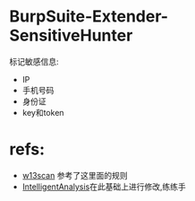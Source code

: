 # BurpSuite-Extender-SensitiveHunter


标记敏感信息:

- IP
- 手机号码
- 身份证
- key和token



# refs:

- [w13scan](https://github.com/w-digital-scanner/w13scan/blob/master/W13SCAN/plugins/PerFile/js_sensitive_content.py)
参考了这里面的规则
- [IntelligentAnalysis](https://github.com/nian-hua/BurpExtender/blob/master/IntelligentAnalysis.py)在此基础上进行修改,练练手
